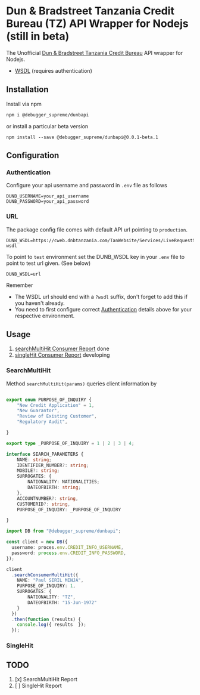 <p align="center">
<h1> Dun & Bradstreet Tanzania Credit Bureau (TZ) API Wrapper for Nodejs (still in beta) </h1>
</p>

The Unofficial [Dun & Bradstreet Tanzania Credit Bureau](https://dnbsame.com/) API wrapper for Nodejs.

- [WSDL](https://cweb.dnbtanzania.com/TanWebsite/Services/LiveRequestService.svc?wsdl) (requires authentication)

## Installation

Install via npm 

```bash
npm i @debugger_supreme/dunbapi
```

or install a particular beta version

```
npm install --save @debugger_supreme/dunbapi@0.0.1-beta.1
```

## Configuration

### Authentication

Configure your api username and password in `.env` file as follows

```dotenv
DUNB_USERNAME=your_api_username
DUNB_PASSWORD=your_api_password
```

### URL

The package config file comes with default API url pointing to `production`.

```dotenv
DUNB_WSDL=https://cweb.dnbtanzania.com/TanWebsite/Services/LiveRequestService.svc?wsdl
```

To point to `test` environment set the DUNB_WSDL key in your `.env` file to point to test url given. (See below)

```dotenv
DUNB_WSDL=url
```

Remember

- The WSDL url should end with a `?wsdl` suffix, don't forget to add this if you haven't already.
- You need to first configure correct [Authentication](#authentication) details above for your respective environment.

## Usage

1. [searchMultiHit Consumer Report](#searchMultiHit) done
2. [singleHit Consumer Report](#singleHit) developing


### SearchMultiHit

Method `searchMultiHit(params)` queries client information by  

```ts

export enum PURPOSE_OF_INQUIRY {
    "New Credit Application" = 1,
    "New Guarantor",
    "Review of Existing Customer",
    "Regulatory Audit",

}

export type _PURPOSE_OF_INQUIRY = 1 | 2 | 3 | 4;

interface SEARCH_PARAMETERS {
    NAME: string;
    IDENTIFIER_NUMBER?: string;
    MOBILE?: string;
    SURROGATES: {
        NATIONALITY: NATIONALITIES;
        DATEOFBIRTH: string;
    },
    ACCOUNTNUMBER?: string,
    CUSTOMERID?: string,
    PURPOSE_OF_INQUIRY: _PURPOSE_OF_INQUIRY

}
```

```ts
import DB from "@debugger_supreme/dunbapi";

const client = new DB({
  username: proces.env.CREDIT_INFO_USERNAME,
  password: process.env.CREDIT_INFO_PASSWORD,
});

client
  .searchConsumerMultiHit({
    NAME: "Paul SIRIL MINJA",
    PURPOSE_OF_INQUIRY: 1,
    SURROGATES: {
        NATIONALITY: "TZ",
        DATEOFBIRTH: "15-Jun-1972"
    }
  })
  .then(function (results) {
    console.log({ results  });
  });

```

### SingleHit 


## TODO

1. [x] SearchMultiHit Report
2. [ ] SingleHit Report


